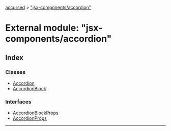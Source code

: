 [accursed](../README.md) > ["jsx-components/accordion"](../modules/_jsx_components_accordion_.md)

# External module: "jsx-components/accordion"

## Index

### Classes

* [Accordion](../classes/_jsx_components_accordion_.accordion.md)
* [AccordionBlock](../classes/_jsx_components_accordion_.accordionblock.md)

### Interfaces

* [AccordionBlockProps](../interfaces/_jsx_components_accordion_.accordionblockprops.md)
* [AccordionProps](../interfaces/_jsx_components_accordion_.accordionprops.md)

---

